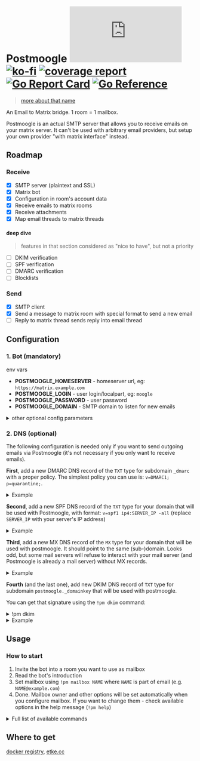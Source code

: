 # Postmoogle [![Matrix](https://img.shields.io/matrix/postmoogle:etke.cc?logo=matrix&style=for-the-badge&server_fqdn=matrix.org)](https://matrix.to/#/#postmoogle:etke.cc)[![ko-fi](https://ko-fi.com/img/githubbutton_sm.svg)](https://ko-fi.com/etkecc) [![coverage report](https://gitlab.com/etke.cc/postmoogle/badges/main/coverage.svg)](https://gitlab.com/etke.cc/postmoogle/-/commits/main) [![Go Report Card](https://goreportcard.com/badge/gitlab.com/etke.cc/postmoogle)](https://goreportcard.com/report/gitlab.com/etke.cc/postmoogle) [![Go Reference](https://pkg.go.dev/badge/gitlab.com/etke.cc/postmoogle.svg)](https://pkg.go.dev/gitlab.com/etke.cc/postmoogle)

> [more about that name](https://finalfantasy.fandom.com/wiki/The_Little_Postmoogle_That_Could)

An Email to Matrix bridge. 1 room = 1 mailbox.

Postmoogle is an actual SMTP server that allows you to receive emails on your matrix server.
It can't be used with arbitrary email providers, but setup your own provider "with matrix interface" instead.

## Roadmap

### Receive

- [x] SMTP server (plaintext and SSL)
- [x] Matrix bot
- [x] Configuration in room's account data
- [x] Receive emails to matrix rooms
- [x] Receive attachments
- [x] Map email threads to matrix threads

#### deep dive

> features in that section considered as "nice to have", but not a priority

- [ ] DKIM verification
- [ ] SPF verification
- [ ] DMARC verification
- [ ] Blocklists 

### Send

- [x] SMTP client
- [x] Send a message to matrix room with special format to send a new email
- [ ] Reply to matrix thread sends reply into email thread

## Configuration

### 1. Bot (mandatory)

env vars

* **POSTMOOGLE_HOMESERVER** - homeserver url, eg: `https://matrix.example.com`
* **POSTMOOGLE_LOGIN** - user login/localpart, eg: `moogle`
* **POSTMOOGLE_PASSWORD** - user password
* **POSTMOOGLE_DOMAIN** - SMTP domain to listen for new emails

<details>
<summary>other optional config parameters</summary>

* **POSTMOOGLE_PORT** - SMTP port to listen for new emails
* **POSTMOOGLE_TLS_PORT** - secure SMTP port to listen for new emails. Requires valid cert and key as well
* **POSTMOOGLE_TLS_CERT** - path to your SSL certificate (chain)
* **POSTMOOGLE_TLS_KEY** - path to your SSL certificate's private key
* **POSTMOOGLE_TLS_REQUIRED** - require TLS connection
* **POSTMOOGLE_NOENCRYPTION** - disable encryption support
* **POSTMOOGLE_STATUSMSG** - presence status message
* **POSTMOOGLE_SENTRY_DSN** - sentry DSN
* **POSTMOOGLE_LOGLEVEL** - log level
* **POSTMOOGLE_DB_DSN** - database connection string
* **POSTMOOGLE_DB_DIALECT** - database dialect (postgres, sqlite3)
* **POSTMOOGLE_MAXSIZE** - max email size (including attachments) in megabytes
* **POSTMOOGLE_ADMINS** - a space-separated list of admin users. See `POSTMOOGLE_USERS` for syntax examples

You can find default values in [config/defaults.go](config/defaults.go)

</details>

### 2. DNS (optional)

The following configuration is needed only if you want to send outgoing emails via Postmoogle (it's not necessary if you only want to receive emails).

**First**, add a new DMARC DNS record of the `TXT` type for subdomain `_dmarc` with a proper policy. The simplest policy you can use is: `v=DMARC1; p=quarantine;`.

<details>
<summary>Example</summary>

```bash
$ dig txt _dmarc.example.com

; <<>> DiG 9.18.6 <<>> txt _dmarc.example.com
;; global options: +cmd
;; Got answer:
;; ->>HEADER<<- opcode: QUERY, status: NOERROR, id: 57306
;; flags: qr rd ra; QUERY: 1, ANSWER: 1, AUTHORITY: 0, ADDITIONAL: 1

;; OPT PSEUDOSECTION:
; EDNS: version: 0, flags:; udp: 1232
;; QUESTION SECTION:
;_dmarc.example.com.			IN	TXT

;; ANSWER SECTION:
_dmarc.example.com.		1799	IN	TXT	"v=DMARC1; p=quarantine;"

;; Query time: 46 msec
;; SERVER: 1.1.1.1#53(1.1.1.1) (UDP)
;; WHEN: Sun Sep 04 21:31:30 EEST 2022
;; MSG SIZE  rcvd: 79
```

</details>

**Second**, add a new SPF DNS record of the `TXT` type for your domain that will be used with Postmoogle, with format: `v=spf1 ip4:SERVER_IP -all` (replace `SERVER_IP` with your server's IP address)

<details>
<summary>Example</summary>

```bash
$ dig txt example.com

; <<>> DiG 9.18.6 <<>> txt example.com
;; global options: +cmd
;; Got answer:
;; ->>HEADER<<- opcode: QUERY, status: NOERROR, id: 24796
;; flags: qr rd ra; QUERY: 1, ANSWER: 4, AUTHORITY: 0, ADDITIONAL: 1

;; OPT PSEUDOSECTION:
; EDNS: version: 0, flags:; udp: 1232
;; QUESTION SECTION:
;example.com.			IN	TXT

;; ANSWER SECTION:
example.com.		1799	IN	TXT	"v=spf1 ip4:111.111.111.111 -all"

;; Query time: 36 msec
;; SERVER: 1.1.1.1#53(1.1.1.1) (UDP)
;; WHEN: Sun Sep 04 21:35:04 EEST 2022
;; MSG SIZE  rcvd: 255
```

</details>

**Third**, add a new MX DNS record of the `MX` type for your domain that will be used with postmoogle. It should point to the same (sub-)domain.
Looks odd, but some mail servers will refuse to interact with your mail server (and Postmoogle is already a mail server) without MX records.

<details>
<summary>Example</summary>

```bash
dig MX example.com

; <<>> DiG 9.18.6 <<>> MX example.com
;; global options: +cmd
;; Got answer:
;; ->>HEADER<<- opcode: QUERY, status: NOERROR, id: 12688
;; flags: qr rd ra; QUERY: 1, ANSWER: 1, AUTHORITY: 0, ADDITIONAL: 1

;; OPT PSEUDOSECTION:
; EDNS: version: 0, flags:; udp: 1232
;; QUESTION SECTION:
;example.com.			IN	MX

;; ANSWER SECTION:
example.com.		1799	IN	MX	10 example.com.

;; Query time: 40 msec
;; SERVER: 1.1.1.1#53(1.1.1.1) (UDP)
;; WHEN: Tue Sep 06 16:44:47 EEST 2022
;; MSG SIZE  rcvd: 59
```

</details>

**Fourth** (and the last one), add new DKIM DNS record of `TXT` type for subdomain `postmoogle._domainkey` that will be used with postmoogle.

You can get that signature using the `!pm dkim` command:

<details>
<summary>!pm dkim</summary>

DKIM signature is: `v=DKIM1; k=ed25519; p=OcVzOwAONDfgbJX/5vwzlXOs9gUDO0YKlXHaDnBJtXw=`.
You need to add it to your DNS records (if not already):
Add new DNS record with type = `TXT`, key (subdomain/from): `postmoogle._domainkey` and value (to):

```
v=DKIM1; k=ed25519; p=OcVzOwAONDfgbJX/5vwzlXOs9gUDO0YKlXHaDnBJtXw=
```

Without that record other email servers may reject your emails as spam, kupo.

</details>

<details>
<summary>Example</summary>

```bash
$ dig TXT postmoogle._domainkey.example.com

; <<>> DiG 9.18.6 <<>> TXT postmoogle._domainkey.example.com
;; global options: +cmd
;; Got answer:
;; ->>HEADER<<- opcode: QUERY, status: NOERROR, id: 59014
;; flags: qr rd ra; QUERY: 1, ANSWER: 2, AUTHORITY: 0, ADDITIONAL: 1

;; OPT PSEUDOSECTION:
; EDNS: version: 0, flags:; udp: 1232
;; QUESTION SECTION:
;postmoogle._domainkey.example.com.	IN	TXT

;; ANSWER SECTION:
postmoogle._domainkey.example.com. 600	IN TXT  "v=DKIM1; k=ed25519; p=OcVzOwAONDfgbJX/5vwzlXOs9gUDO0YKlXHaDnBJtXw="

;; Query time: 90 msec
;; SERVER: 1.1.1.1#53(1.1.1.1) (UDP)
;; WHEN: Mon Sep 05 16:16:21 EEST 2022
;; MSG SIZE  rcvd: 525
```

</details>

## Usage

### How to start

1. Invite the bot into a room you want to use as mailbox
2. Read the bot's introduction
3. Set mailbox using `!pm mailbox NAME` where `NAME` is part of email (e.g. `NAME@example.com`)
4. Done. Mailbox owner and other options will be set automatically when you configure mailbox.
If you want to change them - check available options in the help message (`!pm help`)

<details>
<summary>Full list of available commands</summary>

* **!pm help** - Show help message
* **!pm stop** - Disable bridge for the room and clear all configuration

---

* **!pm mailbox** - Get or set mailbox of the room
* **!pm owner** - Get or set owner of the room

---

* **!pm nosender** - Get or set `nosender` of the room (`true` - hide email sender; `false` - show email sender)
* **!pm nosubject** - Get or set `nosubject` of the room (`true` - hide email subject; `false` - show email subject)
* **!pm nohtml** - Get or set `nohtml` of the room (`true` - ignore HTML in email; `false` - parse HTML in emails)
* **!pm nothreads** - Get or set `nothreads` of the room (`true` - ignore email threads; `false` - convert email threads into matrix threads)
* **!pm nofiles** - Get or set `nofiles` of the room (`true` - ignore email attachments; `false` - upload email attachments)

---

* **!pm dkim** - Get DKIM signature
* **!pm users** - Get or set allowed users patterns
* **!pm mailboxes** - Show the list of all mailboxes
* **!pm delete** &lt;mailbox&gt; - Delete specific mailbox

</details>


## Where to get

[docker registry](https://gitlab.com/etke.cc/postmoogle/container_registry), [etke.cc](https://etke.cc)

